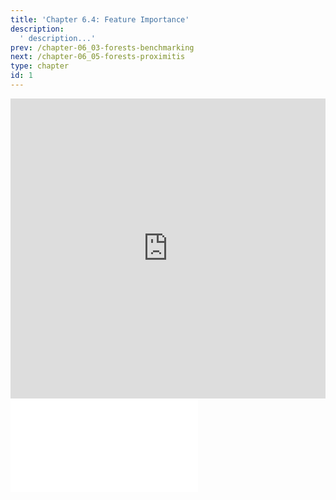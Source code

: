 ```yaml
---
title: 'Chapter 6.4: Feature Importance'
description:
  ' description...'
prev: /chapter-06_03-forests-benchmarking
next: /chapter-06_05-forests-proximitis
type: chapter
id: 1
---
```


<exercise id="1" title="Video Lecture">

<iframe width="100%" height="480" src="https://www.youtube.com/embed/cw4qG9ePZ9Y" frameborder="0" allow="accelerometer; autoplay; encrypted-media; gyroscope; picture-in-picture" allowfullscreen></iframe>

</exercise>

<exercise id="2" title="Slides">

<object data="pdfs/6/slides-forests-featureimportance.pdf" type="application/pdf" style="width:100%;height:480px">
    <embed src="pdfs/6/slides-forests-featureimportance.pdf" type="application/pdf" />
</object>

</exercise>

